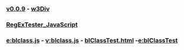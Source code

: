 ### [v0.0.9](https://github.com/littleflute/JavaScript/edit/master/README.md) - [w3Div](https://www.w3schools.com/html/tryit.asp?filename=tryhtml_default)
### [RegExTester_JavaScript](RegExTester_JavaScript)
### [e:blclass.js](https://github.com/littleflute/JavaScript/edit/master/blclass.js) - [v:blclass.js](blclass.js) - [blClassTest.html](blClassTest.html) -[e:blClassTest](https://github.com/littleflute/JavaScript/edit/master/blClassTest.html)


